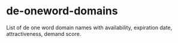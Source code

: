 # de-oneword-domains
List of de one word domain names with availability, expiration date, attractiveness, demand score.
